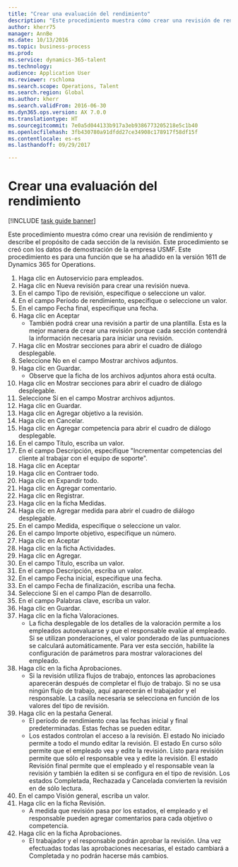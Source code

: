 ```yaml
--- 
title: "Crear una evaluación del rendimiento"
description: "Este procedimiento muestra cómo crear una revisión de rendimiento y describe el propósito de cada sección de la revisión."
author: kherr75
manager: AnnBe
ms.date: 10/13/2016
ms.topic: business-process
ms.prod: 
ms.service: dynamics-365-talent
ms.technology: 
audience: Application User
ms.reviewer: rschloma
ms.search.scope: Operations, Talent
ms.search.region: Global
ms.author: kherr
ms.search.validFrom: 2016-06-30
ms.dyn365.ops.version: AX 7.0.0
ms.translationtype: HT
ms.sourcegitcommit: 7e0a5d044133b917a3eb9386773205218e5c1b40
ms.openlocfilehash: 3fb430780a91dfdd27ce34908c178917f58df15f
ms.contentlocale: es-es
ms.lasthandoff: 09/29/2017

---
```

# <a name="create-a-performance-review"></a>Crear una evaluación del rendimiento

[!INCLUDE [task guide banner](../../includes/task-guide-banner.md)]

Este procedimiento muestra cómo crear una revisión de rendimiento y describe el propósito de cada sección de la revisión. Este procedimiento se creó con los datos de demostración de la empresa USMF. Este procedimiento es para una función que se ha añadido en la versión 1611 de Dynamics 365 for Operations.

1. Haga clic en Autoservicio para empleados.
2. Haga clic en Nueva revisión para crear una revisión nueva.
3. En el campo Tipo de revisión, especifique o seleccione un valor.
4. En el campo Período de rendimiento, especifique o seleccione un valor.
5. En el campo Fecha final, especifique una fecha.
6. Haga clic en Aceptar
    * También podrá crear una revisión a partir de una plantilla. Esta es la mejor manera de crear una revisión porque cada sección contendrá la información necesaria para iniciar una revisión.  
7. Haga clic en Mostrar secciones para abrir el cuadro de diálogo desplegable.
8. Seleccione No en el campo Mostrar archivos adjuntos.
9. Haga clic en Guardar.
    * Observe que la ficha de los archivos adjuntos ahora está oculta.  
10. Haga clic en Mostrar secciones para abrir el cuadro de diálogo desplegable.
11. Seleccione Sí en el campo Mostrar archivos adjuntos.
12. Haga clic en Guardar.
13. Haga clic en Agregar objetivo a la revisión.
14. Haga clic en Cancelar.
15. Haga clic en Agregar competencia para abrir el cuadro de diálogo desplegable.
16. En el campo Título, escriba un valor.
17. En el campo Descripción, especifique "Incrementar competencias del cliente al trabajar con el equipo de soporte".
18. Haga clic en Aceptar
19. Haga clic en Contraer todo.
20. Haga clic en Expandir todo.
21. Haga clic en Agregar comentario.
22. Haga clic en Registrar.
23. Haga clic en la ficha Medidas.
24. Haga clic en Agregar medida para abrir el cuadro de diálogo desplegable.
25. En el campo Medida, especifique o seleccione un valor.
26. En el campo Importe objetivo, especifique un número.
27. Haga clic en Aceptar
28. Haga clic en la ficha Actividades.
29. Haga clic en Agregar.
30. En el campo Título, escriba un valor.
31. En el campo Descripción, escriba un valor.
32. En el campo Fecha inicial, especifique una fecha.
33. En el campo Fecha de finalización, escriba una fecha.
34. Seleccione Sí en el campo Plan de desarrollo.
35. En el campo Palabras clave, escriba un valor.
36. Haga clic en Guardar.
37. Haga clic en la ficha Valoraciones.
    * La ficha desplegable de los detalles de la valoración permite a los empleados autoevaluarse y que el responsable evalúe al empleado. Si se utilizan ponderaciones, el valor ponderado de las puntuaciones se calculará automáticamente.    Para ver esta sección, habilite la configuración de parámetros para mostrar valoraciones del empleado.  
38. Haga clic en la ficha Aprobaciones.
    * Si la revisión utiliza flujos de trabajo, entonces las aprobaciones aparecerán después de completar el flujo de trabajo. Si no se usa ningún flujo de trabajo, aquí aparecerán el trabajador y el responsable. La casilla necesaria se selecciona en función de los valores del tipo de revisión.  
39. Haga clic en la pestaña General.
    * El período de rendimiento crea las fechas inicial y final predeterminadas. Estas fechas se pueden editar.  
    * Los estados controlan el acceso a la revisión. El estado No iniciado permite a todo el mundo editar la revisión. El estado En curso sólo permite que el empleado vea y edite la revisión. Listo para revisión permite que sólo el responsable vea y edite la revisión. El estado Revisión final permite que el empleado y el responsable vean la revisión y también la editen si se configura en el tipo de revisión. Los estados Completada, Rechazada y Cancelada convierten la revisión en de sólo lectura.  
40. En el campo Visión general, escriba un valor.
41. Haga clic en la ficha Revisión.
    * A medida que revisión pasa por los estados, el empleado y el responsable pueden agregar comentarios para cada objetivo o competencia.  
42. Haga clic en la ficha Aprobaciones.
    * El trabajador y el responsable podrán aprobar la revisión. Una vez efectuadas todas las aprobaciones necesarias, el estado cambiará a Completada y no podrán hacerse más cambios.  


